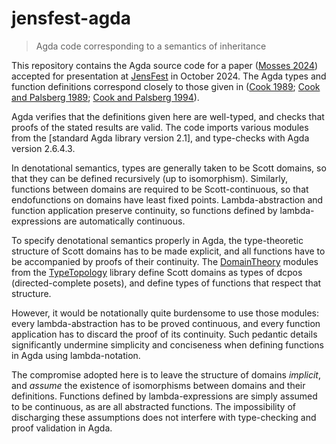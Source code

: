 # jensfest-agda

> Agda code corresponding to a semantics of inheritance

This repository contains the Agda source code for a paper ([Mosses 2024])
accepted for presentation at [JensFest] in October 2024.
The Agda types and function definitions correspond closely to those given in
([Cook 1989]; [Cook and Palsberg 1989]; [Cook and Palsberg 1994]).

Agda verifies that the definitions given here are well-typed,
and checks that proofs of the stated results are valid.
The code imports various modules from the [standard Agda library version 2.1],
and type-checks with Agda version 2.6.4.3.

In denotational semantics, types are generally taken to be Scott domains,
so that they can be defined recursively (up to isomorphism).
Similarly, functions between domains are required to be Scott-continuous,
so that endofunctions on domains have least fixed points.
Lambda-abstraction and function application preserve continuity,
so functions defined by lambda-expressions are automatically continuous.

To specify denotational semantics properly in Agda,
the type-theoretic structure of Scott domains has to be made explicit,
and all functions have to be accompanied by proofs of their continuity.
The [DomainTheory] modules from the [TypeTopology] library define 
Scott domains as types of dcpos (directed-complete posets),
and define types of functions that respect that structure.

However, it would be notationally quite burdensome to use those modules:
every lambda-abstraction has to be proved continuous,
and every function application has to discard the proof of its continuity.
Such pedantic details significantly undermine simplicity and conciseness
when defining functions in Agda using lambda-notation.

The compromise adopted here is to leave the structure of domains *implicit*,
and *assume* the existence of isomorphisms between domains and
their definitions.
Functions defined by lambda-expressions are simply assumed to be continuous,
as are all abstracted functions.
The impossibility of discharging these assumptions does not interfere with
type-checking and proof validation in Agda.

[Mosses 2024]: TBA
[JensFest]: https://2024.splashcon.org/home/jensfest-2024
[Cook 1989]: https://cs.brown.edu/research/pubs/theses/phd/1989/cook.pdf "PhD thesis"
[Cook and Palsberg 1989]: https://doi.org/10.1145/74877.74922 "OOPSLA '89"
[Cook and Palsberg 1994]: https://doi.org/10.1006/INCO.1994.1090 "Inf. Comput."
[standard Agda library version 2.0]: https://agda.github.io/agda-stdlib/v2.0/
[DomainTheory]: https://www.cs.bham.ac.uk/~mhe/TypeTopology/DomainTheory.index.html
[TypeTopology]: https://www.cs.bham.ac.uk/~mhe/TypeTopology/
